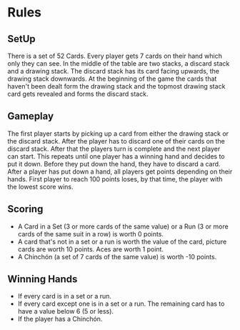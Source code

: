# Rules

## SetUp

There is a set of 52 Cards. Every player gets 7 cards on their hand which only they can see. In the middle of the table
are two stacks, a discard stack and a drawing stack. The discard stack has its card facing upwards, the drawing stack
downwards. At the beginning of the game the cards that haven't been dealt form the drawing stack and the topmost drawing
stack card gets revealed and forms the discard stack.

## Gameplay

The first player starts by picking up a card from either the drawing stack or the discard stack. After the player has to
discard one of their cards on the discard stack. After that the players turn is complete and the next player can start.
This repeats until one player has a winning hand and decides to put it down. Before they put down the hand, they have to
discard a card. After a player has put down a hand, all players get points depending on their hands. First player to
reach 100 points loses, by that time, the player with the lowest score wins.

## Scoring

- A Card in a Set (3 or more cards of the same value) or a Run (3 or more cards of the same suit in a row) is worth 0
  points.
- A card that's not in a set or a run is worth the value of the card, picture cards are worth 10 points. Aces are worth
  1 point.
- A Chinchón (a set of 7 cards of the same value) is worth -10 points.

## Winning Hands

- If every card is in a set or a run.
- If every card except one is in a set or a run. The remaining card has to have a value below 6 (5 or less).
- If the player has a Chinchón.